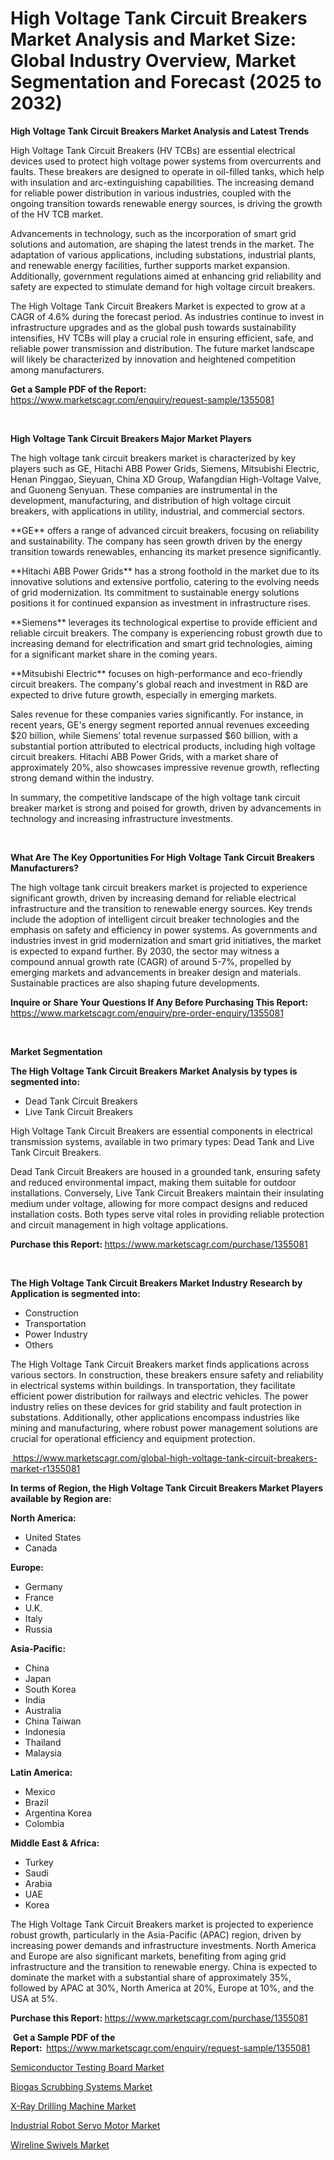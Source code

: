 <p><h1>High Voltage Tank Circuit Breakers Market Analysis and Market Size: Global Industry Overview, Market Segmentation and Forecast (2025 to 2032)</h1></p><p><strong>High Voltage Tank Circuit Breakers Market Analysis and Latest Trends</strong></p>
<p><p>High Voltage Tank Circuit Breakers (HV TCBs) are essential electrical devices used to protect high voltage power systems from overcurrents and faults. These breakers are designed to operate in oil-filled tanks, which help with insulation and arc-extinguishing capabilities. The increasing demand for reliable power distribution in various industries, coupled with the ongoing transition towards renewable energy sources, is driving the growth of the HV TCB market.</p><p>Advancements in technology, such as the incorporation of smart grid solutions and automation, are shaping the latest trends in the market. The adaptation of various applications, including substations, industrial plants, and renewable energy facilities, further supports market expansion. Additionally, government regulations aimed at enhancing grid reliability and safety are expected to stimulate demand for high voltage circuit breakers.</p><p>The High Voltage Tank Circuit Breakers Market is expected to grow at a CAGR of 4.6% during the forecast period. As industries continue to invest in infrastructure upgrades and as the global push towards sustainability intensifies, HV TCBs will play a crucial role in ensuring efficient, safe, and reliable power transmission and distribution. The future market landscape will likely be characterized by innovation and heightened competition among manufacturers.</p></p>
<p><strong>Get a Sample PDF of the Report:&nbsp;</strong> <a href="https://www.marketscagr.com/enquiry/request-sample/1355081?utm_campaign=2136&utm_medium=2&utm_source=Github&utm_content=ia&utm_term=28022025&utm_id=high-voltage-tank-circuit-breakers">https://www.marketscagr.com/enquiry/request-sample/1355081</a></p>
<p>&nbsp;</p>
<p><strong>High Voltage Tank Circuit Breakers Major Market Players</strong></p>
<p><p>The high voltage tank circuit breakers market is characterized by key players such as GE, Hitachi ABB Power Grids, Siemens, Mitsubishi Electric, Henan Pinggao, Sieyuan, China XD Group, Wafangdian High-Voltage Valve, and Guoneng Senyuan. These companies are instrumental in the development, manufacturing, and distribution of high voltage circuit breakers, with applications in utility, industrial, and commercial sectors.</p><p>**GE** offers a range of advanced circuit breakers, focusing on reliability and sustainability. The company has seen growth driven by the energy transition towards renewables, enhancing its market presence significantly.</p><p>**Hitachi ABB Power Grids** has a strong foothold in the market due to its innovative solutions and extensive portfolio, catering to the evolving needs of grid modernization. Its commitment to sustainable energy solutions positions it for continued expansion as investment in infrastructure rises.</p><p>**Siemens** leverages its technological expertise to provide efficient and reliable circuit breakers. The company is experiencing robust growth due to increasing demand for electrification and smart grid technologies, aiming for a significant market share in the coming years.</p><p>**Mitsubishi Electric** focuses on high-performance and eco-friendly circuit breakers. The company's global reach and investment in R&D are expected to drive future growth, especially in emerging markets.</p><p>Sales revenue for these companies varies significantly. For instance, in recent years, GE's energy segment reported annual revenues exceeding $20 billion, while Siemens’ total revenue surpassed $60 billion, with a substantial portion attributed to electrical products, including high voltage circuit breakers. Hitachi ABB Power Grids, with a market share of approximately 20%, also showcases impressive revenue growth, reflecting strong demand within the industry.</p><p>In summary, the competitive landscape of the high voltage tank circuit breaker market is strong and poised for growth, driven by advancements in technology and increasing infrastructure investments.</p></p>
<p>&nbsp;</p>
<p><strong>What Are The Key Opportunities For High Voltage Tank Circuit Breakers Manufacturers?</strong></p>
<p><p>The high voltage tank circuit breakers market is projected to experience significant growth, driven by increasing demand for reliable electrical infrastructure and the transition to renewable energy sources. Key trends include the adoption of intelligent circuit breaker technologies and the emphasis on safety and efficiency in power systems. As governments and industries invest in grid modernization and smart grid initiatives, the market is expected to expand further. By 2030, the sector may witness a compound annual growth rate (CAGR) of around 5-7%, propelled by emerging markets and advancements in breaker design and materials. Sustainable practices are also shaping future developments.</p></p>
<p><strong>Inquire or Share Your Questions If Any Before Purchasing This Report:</strong> <a href="https://www.marketscagr.com/enquiry/pre-order-enquiry/1355081?utm_campaign=2136&utm_medium=2&utm_source=Github&utm_content=ia&utm_term=28022025&utm_id=high-voltage-tank-circuit-breakers">https://www.marketscagr.com/enquiry/pre-order-enquiry/1355081</a></p>
<p>&nbsp;</p>
<p><strong>Market Segmentation</strong></p>
<p><strong>The High Voltage Tank Circuit Breakers Market Analysis by types is segmented into:</strong></p>
<p><ul><li>Dead Tank Circuit Breakers</li><li>Live Tank Circuit Breakers</li></ul></p>
<p><p>High Voltage Tank Circuit Breakers are essential components in electrical transmission systems, available in two primary types: Dead Tank and Live Tank Circuit Breakers. </p><p>Dead Tank Circuit Breakers are housed in a grounded tank, ensuring safety and reduced environmental impact, making them suitable for outdoor installations. Conversely, Live Tank Circuit Breakers maintain their insulating medium under voltage, allowing for more compact designs and reduced installation costs. Both types serve vital roles in providing reliable protection and circuit management in high voltage applications.</p></p>
<p><strong>Purchase this Report:&nbsp;</strong><a href="https://www.marketscagr.com/purchase/1355081?utm_campaign=2136&utm_medium=2&utm_source=Github&utm_content=ia&utm_term=28022025&utm_id=high-voltage-tank-circuit-breakers">https://www.marketscagr.com/purchase/1355081</a></p>
<p>&nbsp;</p>
<p><strong>The High Voltage Tank Circuit Breakers Market Industry Research by Application is segmented into:</strong></p>
<p><ul><li>Construction</li><li>Transportation</li><li>Power Industry</li><li>Others</li></ul></p>
<p><p>The High Voltage Tank Circuit Breakers market finds applications across various sectors. In construction, these breakers ensure safety and reliability in electrical systems within buildings. In transportation, they facilitate efficient power distribution for railways and electric vehicles. The power industry relies on these devices for grid stability and fault protection in substations. Additionally, other applications encompass industries like mining and manufacturing, where robust power management solutions are crucial for operational efficiency and equipment protection.</p></p>
<p><a href="https://www.marketscagr.com/global-high-voltage-tank-circuit-breakers-market-r1355081?utm_campaign=2136&utm_medium=2&utm_source=Github&utm_content=ia&utm_term=28022025&utm_id=high-voltage-tank-circuit-breakers">&nbsp;https://www.marketscagr.com/global-high-voltage-tank-circuit-breakers-market-r1355081</a></p>
<p><strong>In terms of Region, the High Voltage Tank Circuit Breakers Market Players available by Region are:</strong></p>
<p>
    <p> <strong> North America: </strong>
        <ul>
            <li>United States</li>
            <li>Canada</li>
        </ul>
        </p> 
    <p> <strong> Europe: </strong>
        <ul>
            <li>Germany</li>
            <li>France</li>
            <li>U.K.</li>
            <li>Italy</li>
            <li>Russia</li>
        </ul>
        </p> 
    <p> <strong> Asia-Pacific: </strong>
        <ul>
            <li>China</li>
            <li>Japan</li>
            <li>South Korea</li>
            <li>India</li>
            <li>Australia</li>
            <li>China Taiwan</li>
            <li>Indonesia</li>
            <li>Thailand</li>
            <li>Malaysia</li>
        </ul>
        </p> 
    <p> <strong> Latin America: </strong>
        <ul>
            <li>Mexico</li>
            <li>Brazil</li>
            <li>Argentina Korea</li>
            <li>Colombia</li>
        </ul>
        </p> 
    <p> <strong> Middle East & Africa: </strong>
        <ul>
            <li>Turkey</li>
            <li>Saudi</li>
            <li>Arabia</li>
            <li>UAE</li>
            <li>Korea</li>
        </ul>
    </p>
    </p>
<p><p>The High Voltage Tank Circuit Breakers market is projected to experience robust growth, particularly in the Asia-Pacific (APAC) region, driven by increasing power demands and infrastructure investments. North America and Europe are also significant markets, benefiting from aging grid infrastructure and the transition to renewable energy. China is expected to dominate the market with a substantial share of approximately 35%, followed by APAC at 30%, North America at 20%, Europe at 10%, and the USA at 5%.</p></p>
<p><strong>Purchase this Report: </strong><a href="https://www.marketscagr.com/purchase/1355081?utm_campaign=2136&utm_medium=2&utm_source=Github&utm_content=ia&utm_term=28022025&utm_id=high-voltage-tank-circuit-breakers">https://www.marketscagr.com/purchase/1355081</a></p>
<p>&nbsp;<strong>Get a Sample PDF of the Report:&nbsp;&nbsp;</strong><a href="https://www.marketscagr.com/enquiry/request-sample/1355081?utm_campaign=2136&utm_medium=2&utm_source=Github&utm_content=ia&utm_term=28022025&utm_id=high-voltage-tank-circuit-breakers">https://www.marketscagr.com/enquiry/request-sample/1355081</a></p>
<p><strong></strong></p>
<p><p><a href="https://github.com/tashipmhuiri/Market-Research-Report-List-1/blob/main/semiconductor-testing-board-market.md?utm_campaign=2136&utm_medium=2&utm_source=Github&utm_content=ia&utm_term=28022025&utm_id=high-voltage-tank-circuit-breakers">Semiconductor Testing Board Market</a></p><p><a href="https://github.com/adyawafurber1/Market-Research-Report-List-1/blob/main/biogas-scrubbing-systems-market.md?utm_campaign=2136&utm_medium=2&utm_source=Github&utm_content=ia&utm_term=28022025&utm_id=high-voltage-tank-circuit-breakers">Biogas Scrubbing Systems Market</a></p><p><a href="https://github.com/spoorsusama/Market-Research-Report-List-1/blob/main/x-ray-drilling-machine-market.md?utm_campaign=2136&utm_medium=2&utm_source=Github&utm_content=ia&utm_term=28022025&utm_id=high-voltage-tank-circuit-breakers">X-Ray Drilling Machine Market</a></p><p><a href="https://github.com/pimanoruman/Market-Research-Report-List-1/blob/main/industrial-robot-servo-motor-market.md?utm_campaign=2136&utm_medium=2&utm_source=Github&utm_content=ia&utm_term=28022025&utm_id=high-voltage-tank-circuit-breakers">Industrial Robot Servo Motor Market</a></p><p><a href="https://github.com/akrachveslov/Market-Research-Report-List-1/blob/main/wireline-swivels-market.md?utm_campaign=2136&utm_medium=2&utm_source=Github&utm_content=ia&utm_term=28022025&utm_id=high-voltage-tank-circuit-breakers">Wireline Swivels Market</a></p></p>